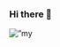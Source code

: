 ### Hi there 👋

<p align=”center”>
<img width=”200" height=”200" src=”https://raw.githubusercontent.com/guttomarttins/guttomarttins/80d988015e8d15bd6af29ed651bb1e11e898314e/Future.jpg" alt=”my banner”>
</p>
<!--
Here are some ideas to get you started:

- 🔭 I’m currently working on ...

- 🌱 I’m currently learning ...
- 👯 I’m looking to collaborate on ...
- 🤔 I’m looking for help with ...
- 💬 Ask me about ...
- 📫 How to reach me: ...
- 😄 Pronouns: ...
- ⚡ Fun fact: ...
-->
